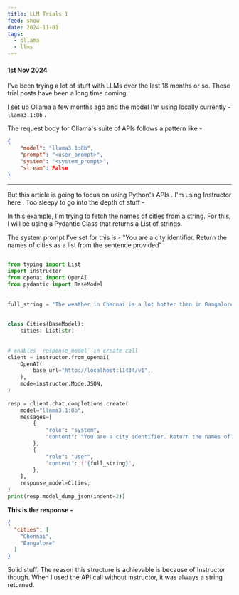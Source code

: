 ```yaml
---
title: LLM Trials 1
feed: show
date: 2024-11-01
tags:
  - ollama
  - llms
---
```

#### 1st Nov 2024


I've been trying a lot of stuff with LLMs over the last 18 months or so. These trial posts have been a long time coming. 

I set up Ollama a few months ago and the model I'm using locally currently - `llama3.1:8b` .

The request body for Ollama's suite of APIs follows a pattern like - 

```json
{  
    "model": "llama3.1:8b",  
    "prompt": "<user_prompt>",  
    "system": "<system_prompt>",  
    "stream": False
}
```


---

But this article is going to focus on using Python's APIs . I'm using Instructor here . Too sleepy to go into the depth of stuff - 

In this example, I'm trying to fetch the names of cities from a string. 
For this, I will be using a Pydantic Class that returns a List of strings. 

The system prompt I've set for this is - "You are a city identifier. Return the names of cities as a list from the sentence provided"

```python

from typing import List  
import instructor  
from openai import OpenAI  
from pydantic import BaseModel  
  
  
full_string = "The weather in Chennai is a lot hotter than in Bangalore."  
  
  
class Cities(BaseModel):  
    cities: List[str]  
  
  
# enables `response_model` in create call  
client = instructor.from_openai(  
    OpenAI(  
        base_url="http://localhost:11434/v1",  
    ),  
    mode=instructor.Mode.JSON,  
)  
  
resp = client.chat.completions.create(  
    model="llama3.1:8b",  
    messages=[  
        {  
            "role": "system",  
            "content": "You are a city identifier. Return the names of cities from the sentence provided.",  
        },  
        {  
            "role": "user",  
            "content": f"{full_string}",  
        },  
    ],  
    response_model=Cities,  
)  
print(resp.model_dump_json(indent=2))

```


**This is the response -** 

```json
{
  "cities": [
    "Chennai",
    "Bangalore"
  ]
}
```

Solid stuff. The reason this structure is achievable is because of Instructor though. When I used the API call without instructor, it was always a string returned. 